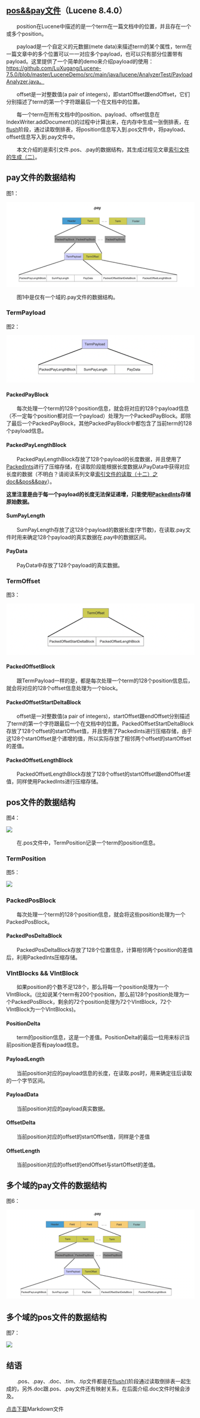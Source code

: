 ## [pos&&pay文件](https://www.amazingkoala.com.cn/Lucene/suoyinwenjian/)（Lucene 8.4.0）

&emsp;&emsp;position在Lucene中描述的是一个term在一篇文档中的位置，并且存在一个或多个position。

&emsp;&emsp;payload是一个自定义的元数据(mete data)来描述term的某个属性，term在一篇文章中的多个位置可以一一对应多个payload，也可以只有部分位置带有payload。这里提供了一个简单的demo来介绍payload的使用：https://github.com/LuXugang/Lucene-7.5.0/blob/master/LuceneDemo/src/main/java/lucene/AnalyzerTest/PayloadAnalyzer.java。

&emsp;&emsp;offset是一对整数值(a pair of integers)，即startOffset跟endOffset，它们分别描述了term的第一个字符跟最后一个在文档中的位置。

&emsp;&emsp;每一个term在所有文档中的position、payload、offset信息在IndexWriter.addDocument()的过程中计算出来，在内存中生成一张倒排表，在[flush](https://www.amazingkoala.com.cn/Lucene/Index/2019/0716/74.html)阶段，通过读取倒排表，将position信息写入到.pos文件中，将payload、offset信息写入到.pay文件中。

&emsp;&emsp;本文介绍的是索引文件.pos、.pay的数据结构，其生成过程见文章[索引文件的生成（二）](https://www.amazingkoala.com.cn/Lucene/Index/2019/1227/122.html)。

## pay文件的数据结构

图1：

<img src="pos&&pay-image/1.png">

&emsp;&emsp;图1中是仅有一个域的.pay文件的数据结构。

### TermPayload

图2：

<img src="pos&&pay-image/2.png">

#### PackedPayBlock

&emsp;&emsp;每次处理一个term的128个position信息，就会将对应的128个payload信息（不一定每个position都对应一个payload）处理为一个PackedPayBlock。即除了最后一个PackedPayBlock，其他PackedPayBlock中都包含了当前term的128个payload信息。


#### PackedPayLengthBlock

&emsp;&emsp;PackedPayLengthBlock存放了128个payload的长度数据，并且使用了[PackedInts](https://www.amazingkoala.com.cn/Lucene/yasuocunchu/2019/1217/118.html)进行了压缩存储，在读取阶段能根据长度数据从PayData中获得对应长度的数据（不明白？请阅读系列文章[索引文件的读取（十二）之doc&&pos&&pay](https://www.amazingkoala.com.cn/Lucene/Search/2020/0904/165.html)）。

**这里注意是由于每一个payload的长度无法保证递增，只能使用[PackedInts](https://www.amazingkoala.com.cn/Lucene/yasuocunchu/2019/1217/118.html)存储原始数据。**

#### SumPayLength

&emsp;&emsp;SumPayLength存放了这128个payload的数据长度(字节数)，在读取.pay文件时用来确定128个payload的真实数据在.pay中的数据区间。

#### PayData

&emsp;&emsp;PayData中存放了128个payload的真实数据。

### TermOffset

图3：

<img src="pos&&pay-image/3.png">

#### PackedOffsetBlock


&emsp;&emsp;跟TermPayload一样的是，都是每次处理一个term的128个position信息后，就会将对应的128个offset信息处理为一个block。

#### PackedOffsetStartDeltaBlock


&emsp;&emsp;offset是一对整数值(a pair of integers)，startOffset跟endOffset分别描述了term的第一个字符跟最后一个在文档中的位置。PackedOffsetStartDeltaBlock存放了128个offset的startOffset值，并且使用了PackedInts进行压缩存储，由于这128个startOffset是个递增的值，所以实际存放了相邻两个offset的startOffset的差值。

#### PackedOffsetLengthBlock


&emsp;&emsp;PackedOffsetLengthBlock存放了128个offset的startOffset跟endOffset差值，同样使用PackedInts进行压缩存储。

## pos文件的数据结构

图4：

<img src="pos&&pay-image/4.png">

&emsp;&emsp;在.pos文件中，TermPosition记录一个term的position信息。

### TermPosition

图5：

<img src="pos&&pay-image/5.png">

### PackedPosBlock

&emsp;&emsp;每次处理一个term的128个position信息，就会将这些position处理为一个PackedPosBlock。

#### PackedPosDeltaBlock

&emsp;&emsp;PackedPosDeltaBlock存放了128个位置信息，计算相邻两个position的差值后，利用PackedInts压缩存储。

### VIntBlocks && VIntBlock

&emsp;&emsp;如果position的个数不足128个，那么将每一个position处理为一个VIntBlock。(比如说某个term有200个position，那么前128个position处理为一个PackedPosBlock，剩余的72个position处理为72个VIntBlock，72个VIntBlock为一个VIntBlocks)。

#### PositionDelta

&emsp;&emsp;term的position信息，这是一个差值。PositionDelta的最后一位用来标识当前position是否有payload信息。

#### PayloadLength

&emsp;&emsp;当前position对应的payload信息的长度，在读取.pos时，用来确定往后读取的一个字节区间。

#### PayloadData

&emsp;&emsp;当前position对应的payload真实数据。

#### OffsetDelta

&emsp;&emsp;当前position对应的offset的startOffset值，同样是个差值

#### OffsetLength

&emsp;&emsp;当前position对应的offset的endOffset与startOffset的差值。

## 多个域的pay文件的数据结构

图6：

<img src="pos&&pay-image/6.png">

## 多个域的pos文件的数据结构

图7：

<img src="pos&&pay-image/7.png">

## 结语
&emsp;&emsp;.pos、.pay、.doc、.tim、.tip文件都是在[flush()](https://www.amazingkoala.com.cn/Lucene/Index/2019/0716/74.html)阶段通过读取倒排表一起生成的，另外.doc跟.pos、.pay文件还有映射关系，在后面介绍.doc文件时候会涉及。

[点击下载](http://www.amazingkoala.com.cn/attachment/Lucene/%E7%B4%A2%E5%BC%95%E6%96%87%E4%BB%B6/pos&&pay.zip)Markdown文件